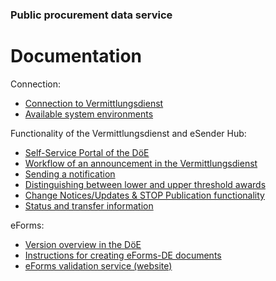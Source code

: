 ### Public procurement data service
# Documentation
Connection:
  - [Connection to Vermittlungsdienst](Connection_to_mediator.md)
  - [Available system environments](Development_environments.md)

Functionality of the Vermittlungsdienst and eSender Hub:
- [Self-Service Portal of the DöE](SSP.md)
- [Workflow of an announcement in the Vermittlungsdienst](Workflow.md)
- [Sending a notification](/documentation/Send_notice.md)
- [Distinguishing between lower and upper threshold awards](/documentation/Upper-or_lower-threshold-award.md)
- [Change Notices/Updates & STOP Publication functionality](/documentation/STOP_update_and_change_notices.md)
- [Status and transfer information](Status_information.md)


eForms:
- [Version overview in the DöE](eForms_support.md)
- [Instructions for creating eForms-DE documents](eForms_creation.md)
- [eForms validation service (website)](Validator.md)


<br><br>
